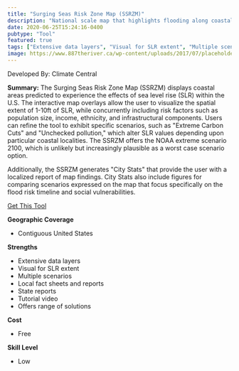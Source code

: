 ```yaml
---
title: "Surging Seas Risk Zone Map (SSRZM)"
description: "National scale map that highlights flooding along coastal areas with SLR from 1-10ft, social demographic layers. The tool also includes localized fact sheets and detailed reports with flood impacts and resilience efforts individuals may take."
date: 2020-06-25T15:24:16-0400
pubtype: "Tool"
featured: true
tags: ["Extensive data layers", "Visual for SLR extent", "Multiple scenarios", "Local fact sheets and reports", "State reports", "Tutorial video", "Offers range of solutions"]
image: https://www.887theriver.ca/wp-content/uploads/2017/07/placeholder.jpg
---
```

Developed By: Climate Central

**Summary:** The Surging Seas Risk Zone Map (SSRZM) displays coastal areas predicted to experience the effects of sea level rise (SLR) within the U.S. The interactive map overlays allow the user to visualize the spatial extent of 1-10ft of SLR, while concurrently including risk factors such as population size, income, ethnicity, and infrastructural components. Users can refine the tool to exhibit specific scenarios, such as "Extreme Carbon Cuts" and "Unchecked pollution," which alter SLR values depending upon particular coastal localities. The SSRZM offers the NOAA extreme scenario 2100, which is unlikely but increasingly plausible as a worst case scenario option.

Additionally, the SSRZM generates "City Stats" that provide the user with a localized report of map findings. City Stats also include figures for comparing scenarios expressed on the map that focus specifically on the flood risk timeline and social vulnerabilities.

<a href="https://riskfinder.climatecentral.org/" target="_blank">Get This Tool</a>

__**Geographic Coverage**__
- Contiguous United States

__**Strengths**__
-  Extensive data layers
-   Visual for SLR extent
-   Multiple scenarios
-   Local fact sheets and reports
-   State reports
-   Tutorial video
-   Offers range of solutions

__**Cost**__
- Free

__**Skill Level**__
- Low
